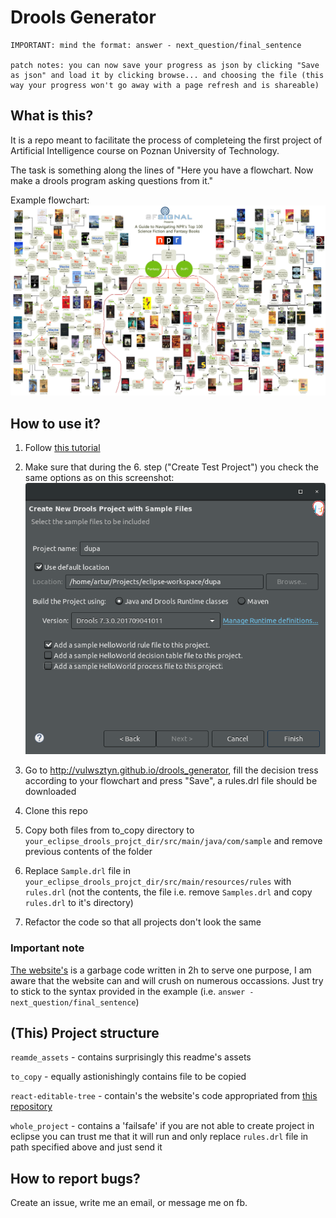 # Drools Generator

```
IMPORTANT: mind the format: answer - next_question/final_sentence 

patch notes: you can now save your progress as json by clicking "Save as json" and load it by clicking browse... and choosing the file (this way your progress won't go away with a page refresh and is shareable)
```

## What is this?
It is a repo meant to facilitate the process of completeing the first project of Artificial Intelligence course on Poznan University of Technology.

The task is something along the lines of "Here you have a flowchart. Now make a drools program asking questions from it."

Example flowchart:
![Example flowchart](https://github.com/vulwsztyn/drools_generator/blob/master/readme_assets/Sci-fi&Fantasy.jpg?raw=true)

## How to use it?

1. Follow [this tutorial](https://wwu-pi.github.io/tutorials/lectures/lsp/030_install_drools.html)

1. Make sure that during the 6. step ("Create Test Project") you check the same options as on this screenshot:
![Create Test Project Screenshot](https://github.com/vulwsztyn/drools_generator/blob/master/readme_assets/Screenshot.png?raw=true)

1. Go to http://vulwsztyn.github.io/drools_generator, fill the decision tress according to your flowchart and press "Save", a rules.drl file should be downloaded

1. Clone this repo

1. Copy both files from to_copy directory to `your_eclipse_drools_projct_dir/src/main/java/com/sample` and remove previous contents of the folder

1. Replace `Sample.drl` file in `your_eclipse_drools_projct_dir/src/main/resources/rules` with `rules.drl` (not the contents, the file i.e. remove `Samples.drl` and copy `rules.drl` to it's directory)

1. Refactor the code so that all projects don't look the same

### Important note

[The website's](http://vulwsztyn.github.io/drools_generator) is a garbage code written in 2h to serve one purpose, I am aware that the website can and will crush on numerous occassions. Just try to stick to the syntax provided in the example (i.e. `answer - next_question/final_sentence`)

## (This) Project structure

`reamde_assets` - contains surprisingly this readme's assets

`to_copy` - equally astionishingly contains file to be copied

`react-editable-tree` - contain's the website's code appropriated from [this repository](https://github.com/svognev/react-editable-tree)

`whole_project` - contains a 'failsafe' if you are not able to create project in eclipse you can trust me that it will run and only replace `rules.drl` file in path specified above and just send it

## How to report bugs?

Create an issue, write me an email, or message me on fb.
